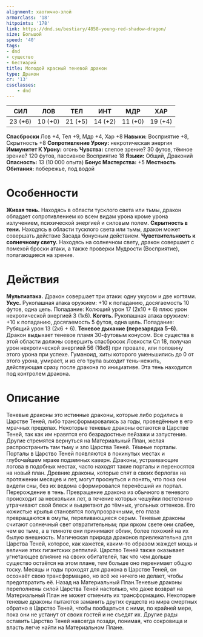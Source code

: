 ```yaml
---
alignment: хаотично-злой
armorclass: '18'
hitpoints: '178'
link: https://dnd.su/bestiary/4858-young-red-shadow-dragon/
size: Большой
speed: '40'
tags:
- dnd
- существо
- бестиарий
title: Молодой красный теневой дракон
type: Дракон
cr: '13'
cssclasses:
    - dnd
---
```



| СИЛ | ЛОВ | ТЕЛ | ИНТ | МДР | ХАР |
|---|---|---|---|---|---|
| 23 (+6) | 10 (+0) | 21 (+5) | 14 (+2) | 11 (+0) | 19 (+4) |
**Спасброски** Лов +4, Тел +9, Мдр +4, Хар +8
**Навыки:** Восприятие +8, Скрытность +8
**Сопротивление Урону:** некротическая энергия
**Иммунитет К Урону:** огонь
**Чувства:** слепое зрение? 30 футов, тёмное зрение? 120 футов, пассивное Восприятие 18
**Языки:** Общий, Драконий
**Опасность:** 13 (10 000 опыта)
**Бонус Мастерства:** +5
**Местность Обитания:** побережье, под водой


# Особенности
**Живая тень.** Находясь в области тусклого света или тьмы, дракон обладает сопротивлением ко всем видам урона кроме урона излучением, психической энергией и силовым полем.
**Скрытность в тени.** Находясь в области тусклого света или тьмы, дракон может совершать действие Засада бонусным действием.
**Чувствительность к солнечному свету.** Находясь на солнечном свету, дракон совершает с помехой броски атаки, а также проверки Мудрости (Восприятие), полагающиеся на зрение.


# Действия
**Мультиатака.** Дракон совершает три атаки: одну укусом и две когтями.
**Укус.** Рукопашная атака оружием: +10 к попаданию, досягаемость 10 футов, одна цель. Попадание: Колющий урон 17 (2к10 + 6) плюс урон некротической энергией 3 (1к6).
**Коготь.** Рукопашная атака оружием: +10 к попаданию, досягаемость 5 футов, одна цель. Попадание: Рубящий урон 13 (2к6 + 6).
**Теневое дыхание (перезарядка 5–6).** Дракон выдыхает теневое пламя 30-футовым конусом. Все существа в этой области должны совершить спасбросок Ловкости Сл 18, получая урон некротической энергией 56 (16к6) при провале, или половину этого урона при успехе. Гуманоид, хиты которого уменьшились до 0 от этого урона, умирает, и из его трупа выходит тень-нежить, действующая сразу после дракона по инициативе. Эта тень находится под контролем дракона.


# Описание
Теневые драконы это истинные драконы, которые либо родились в Царстве Теней, либо трансформировались за годы, проведённые в его мрачных пределах. Некоторые теневые драконы остаются в Царстве Теней, так как им нравятся его безрадостные пейзажи и запустение. Другие стремятся вернуться на Материальный План, желая распространить там тьму и зло Царства Теней. Тёмные порталы. Порталы в Царство Теней появляются в покинутых местах и глубочайшем мраке подземных каверн. Драконы, устраивающие логова в подобных местах, часто находят такие порталы и переносятся на новый план. Древние драконы, которые спят в своих берлогах на протяжении месяцев и лет, могут проснуться и понять, что пока они видели сны, без их ведома сформировался перенёсший их портал. Перерождение в тень. Превращение дракона из обычного в теневого происходит за нескольких лет, в течение которых чешуйки постепенно утрачивают свой блеск и выцветают до тёмных, угольных оттенков. Его кожистые крылья становятся полупрозрачными, его глаза превращаются в омуты, переливающиеся серым. Теневые драконы считают солнечный свет отвратительным; при ярком свете они слабее, чем во тьме, а в темноте они принимают облик, более похожий на их былую внешность. Магическая природа драконов привлекательна для Царства Теней, которое, как кажется, каким-то образом жаждет мощь и величие этих гигантских рептилий. Царство Теней также оказывает угнетающее влияние на своих обитателей, так что чем дольше существо остаётся на этом плане, тем больше оно перенимает общую тоску. Месяцы и годы проходят для дракона в Царстве Теней, он осознаёт свою трансформацию, но всё же ничего не делает, чтобы предотвратить её. Назад на Материальный План.Теневые драконы переполнены силой Царства Теней настолько, что даже возврат на Материальный План не может отменить их трансформацию. Некоторые теневые драконы пытаются заманить других существ из мира смертных обратно в Царство Теней, чтобы пообщаться с ними, по крайней мере, пока они не устанут от своих гостей и не съедят их. Другие рады оставить Царство Теней навсегда позади, понимая, что сокровища и власть легче найти на Материальном Плане.